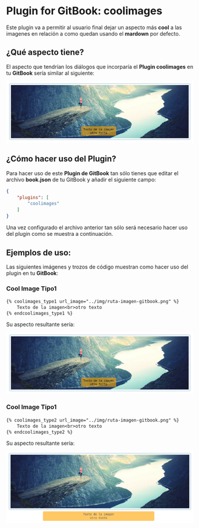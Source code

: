 # Plugin for GitBook: coolimages 

Este plugin va a permitir al usuario final dejar un aspecto más __cool__ a las imagenes en relación a como quedan usando el **mardown** por defecto.

## ¿Qué aspecto tiene?

El aspecto que tendrían los diálogos que incorparía el **Plugin coolimages** en tu **GitBook** sería similar al siguiente:

![Ejemplo de como quedaría una imagen Cool](https://github.com/amartinr1977/gitbook-plugin-coolimages/blob/master/assets/images/example-coolimage.png?raw=true)

## ¿Cómo hacer uso del Plugin?

Para hacer uso de este **Plugin de GitBook** tan sólo tienes que editar el archivo **book.json** de tu GitBook y añadir el siguiente campo:

```json
{
    "plugins": [
        "coolimages"
    ]
}
```

Una vez configurado el archivo anterior tan sólo será necesario hacer uso del plugin como se muestra a continuación.

## Ejemplos de uso:

Las siguientes imágenes y trozos de código muestran como hacer uso del plugin en tu **GitBook**:

### Cool Image Tipo1

```
{% coolimages_type1 url_image="../img/ruta-imagen-gitbook.png" %} 
    Texto de la imagen<br>otro texto
{% endcoolimages_type1 %}
```

Su aspecto resultante sería:

![Ejemplo de como quedaría una imagen Cool](https://github.com/amartinr1977/gitbook-plugin-coolimages/blob/master/assets/images/example-coolimage.png?raw=true)

### Cool Image Tipo1

```
{% coolimages_type2 url_image="../img/ruta-imagen-gitbook.png" %} 
    Texto de la imagen<br>otro texto
{% endcoolimages_type2 %}
```

Su aspecto resultante sería:

![Ejemplo de como quedaría una imagen Cool](https://github.com/amartinr1977/gitbook-plugin-coolimages/blob/master/assets/images/example-coolimage_type2.png?raw=true)



